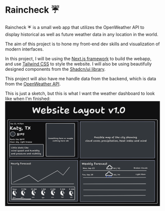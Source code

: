# Raincheck ☔
Raincheck ☔ is a small web app that utilizes the OpenWeather API to display historical as well as future weather data in any location in the world.

The aim of this project is to hone my front-end dev skills and visualization of modern interfaces.

In this project, I will be using the [Next.js framework](https://nextjs.org/) to build the webapp, and use [Tailwind CSS](https://tailwindcss.com/) to style the website. I will also be using beautifully designed components from the [Shadcn/ui library](https://ui.shadcn.com/).

This project will also have me handle data from the backend, which is data from the [OpenWeather API](https://openweathermap.org/api).

This is just a sketch, but this is what I want the weather dashboard to look like when I'm finished:
![](./public/layout.png)